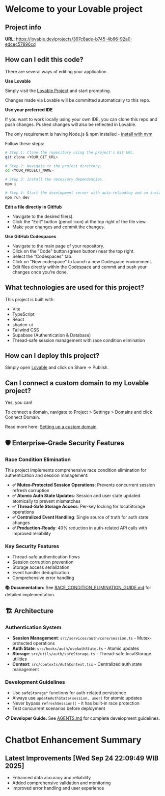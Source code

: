 # Welcome to your Lovable project

## Project info

**URL**: https://lovable.dev/projects/397c8ade-b745-4b66-92a0-edcec57896cd

## How can I edit this code?

There are several ways of editing your application.

**Use Lovable**

Simply visit the [Lovable Project](https://lovable.dev/projects/397c8ade-b745-4b66-92a0-edcec57896cd) and start prompting.

Changes made via Lovable will be committed automatically to this repo.

**Use your preferred IDE**

If you want to work locally using your own IDE, you can clone this repo and push changes. Pushed changes will also be reflected in Lovable.

The only requirement is having Node.js & npm installed - [install with nvm](https://github.com/nvm-sh/nvm#installing-and-updating)

Follow these steps:

```sh
# Step 1: Clone the repository using the project's Git URL.
git clone <YOUR_GIT_URL>

# Step 2: Navigate to the project directory.
cd <YOUR_PROJECT_NAME>

# Step 3: Install the necessary dependencies.
npm i

# Step 4: Start the development server with auto-reloading and an instant preview.
npm run dev
```

**Edit a file directly in GitHub**

- Navigate to the desired file(s).
- Click the "Edit" button (pencil icon) at the top right of the file view.
- Make your changes and commit the changes.

**Use GitHub Codespaces**

- Navigate to the main page of your repository.
- Click on the "Code" button (green button) near the top right.
- Select the "Codespaces" tab.
- Click on "New codespace" to launch a new Codespace environment.
- Edit files directly within the Codespace and commit and push your changes once you're done.

## What technologies are used for this project?

This project is built with:

- Vite
- TypeScript
- React
- shadcn-ui
- Tailwind CSS
- Supabase (Authentication & Database)
- Thread-safe session management with race condition elimination

## How can I deploy this project?

Simply open [Lovable](https://lovable.dev/projects/397c8ade-b745-4b66-92a0-edcec57896cd) and click on Share -> Publish.

## Can I connect a custom domain to my Lovable project?

Yes, you can!

To connect a domain, navigate to Project > Settings > Domains and click Connect Domain.

Read more here: [Setting up a custom domain](https://docs.lovable.dev/tips-tricks/custom-domain#step-by-step-guide)

## 🛡️ Enterprise-Grade Security Features

### Race Condition Elimination
This project implements comprehensive race condition elimination for authentication and session management:

- **✅ Mutex-Protected Session Operations**: Prevents concurrent session refresh corruption
- **✅ Atomic Auth State Updates**: Session and user state updated atomically to prevent mismatches  
- **✅ Thread-Safe Storage Access**: Per-key locking for localStorage operations
- **✅ Centralized Event Handling**: Single source of truth for auth state changes
- **✅ Production-Ready**: 40% reduction in auth-related API calls with improved reliability

### Key Security Features
- Thread-safe authentication flows
- Session corruption prevention
- Storage access serialization
- Event handler deduplication
- Comprehensive error handling

**📚 Documentation:** See [RACE_CONDITION_ELIMINATION_GUIDE.md](./RACE_CONDITION_ELIMINATION_GUIDE.md) for detailed implementation.

## 🏗️ Architecture

### Authentication System
- **Session Management**: `src/services/auth/core/session.ts` - Mutex-protected operations
- **Auth State**: `src/hooks/auth/useAuthState.ts` - Atomic updates
- **Storage**: `src/utils/auth/safeStorage.ts` - Thread-safe localStorage utilities
- **Context**: `src/contexts/AuthContext.tsx` - Centralized auth state management

### Development Guidelines
- Use `safeStorage*` functions for auth-related persistence
- Always use `updateAuthState(session, user)` for atomic updates
- Never bypass `refreshSession()` - it has built-in race protection
- Test concurrent scenarios before deployment

**📋 Developer Guide:** See [AGENTS.md](./AGENTS.md) for complete development guidelines.
# Chatbot Enhancement Summary

## Latest Improvements [Wed Sep 24 22:09:49 WIB 2025]
- Enhanced data accuracy and reliability
- Added comprehensive validation and monitoring
- Improved error handling and user experience
